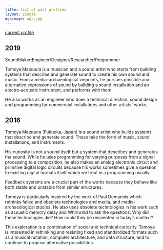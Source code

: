```yaml
---
title: list of past profiles
layout: single
ogpimage: ogp.jpg
---
```


[current profile](/en/about)

## 2019


SoundMaker:Engineer/Designer/Researcher/Programmer

Tomoya Matsuura is a musician and a sound artist who starts from building systems that describe and generate sound to create his own sound and music. From a media-archaeological viepoints, he pursues possible and alternative expressions of sound by building a sound installation and an electro-acoustic instrument, and performs with them.

He also works as an engineer who does a technical direction, sound design and programming for commercial installations and other artists' works.


## 2016


Tomoya Matsuura (Fukuoka, Japan) is a sound artist who builds systems that describe and generate sound. These take the form of music, sound installations, and instruments.

His curiosity is not a sound itself but a system that describes and generates the sound. While he uses programming for varying purposes from a signal processing to a composition, he also makes an analog electronic circuit and primitive digital logic circuits because his works sometimes give a question to existing digital formats itself which we treat in a programming usually.

Feedback systems are a crucial part of the works because they behave like both stable and unstable from similar structures.

Tomoya is particularly inspired by the work of Paul Demarinis which rethinks failed and obsolete technologies and media, and media-archaeological studies. He also uses obsolete technologies in his work such as acoustic memory delay and Whirlwind to ask the questions: Why did these technologies die? How could they be reinvented in today’s context?

This exploration is a combination of social and technical curiosity. Tomoya is interested in rethinking and resisting fixed and standardized formats such as a musical notation, computer architecture, and data structure, and to continue to propose alternative possibilities.
